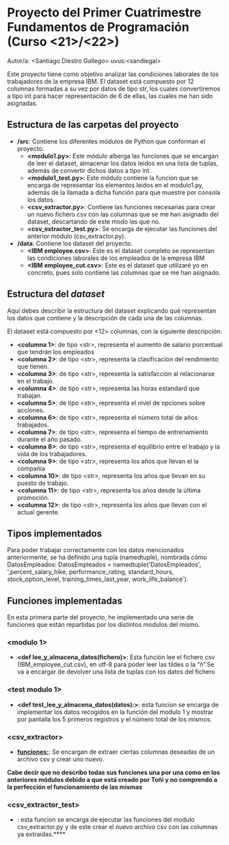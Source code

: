 # Proyecto del Primer Cuatrimestre Fundamentos de Programación (Curso  \<21\>/\<22\>)
Autor/a: \<Santiago Diestro Gallego\>   uvus:\<sandiegal\>

Este proyecto tiene como objetivo analizar las condiciones laborales de los trabajadores de la empresa IBM. El dataset está compuesto por 12 columnas formadas a su vez por datos de tipo str, los cuales convertiremos a tipo int para hacer representación de 6 de ellas, las cuales me han sido asignadas.

## Estructura de las carpetas del proyecto

* **/src**: Contiene los diferentes módulos de Python que conforman el proyecto.
  * **\<modulo1.py\>**: Este módulo alberga las funciones que se encargan de leer el dataset, almacenar los datos leidos en una lista de tuplas, además de convertir dichos datos a tipo int. 
  * **\<modulo1_test.py\>**: Este módulo contiene la funcion que se encarga de representar los elementos leidos en el modulo1.py, además de la llamada a dicha función para que muestre por consola los datos. 
  * **\<csv_extractor.py\>**: Contiene las funciones necesarias para crear un nuevo fichero csv con las columnas que se me han asignado del dataset, descartando de este modo las que no.
  * **\<csv_extractor_test.py\>**: Se encarga de ejecutar las funciones del anterior módulo (csv_extractor.py).
* **/data**: Contiene los dataset del proyecto.
    * **\<IBM employee.csv\>**:  Este es el dataset completo se representan las condiciones laborales de los empleados de la empresa IBM
    * **\<IBM employee_cut.csv\>**: Este es el dataset que utilizaré yo en concreto, pues solo contiene las columnas que se me han asignado.

## Estructura del *dataset*

Aquí debes describir la estructura del dataset explicando qué representan los datos que contiene y la descripción de cada una de las columnas.

El dataset está compuesto por \<12\> columnas, con la siguiente descripción:

* **\<columna 1>**: de tipo \<str\>, representa el aumento de salario porcentual que tendrán los empleados
* **\<columna 2>**: de tipo \<str\>, representa la clasificación del rendimiento que tienen.
* **\<columna 3>**: de tipo \<str\>, representa la satisfacción al relacionarse en el trabajo.
* **\<columna 4>**: de tipo \<str\>, representa las horas estandard que trabajan.
* **\<columna 5>**: de tipo \<str\>, representa el nivel de opciones sobre acciones.
* **\<columna 6>**: de tipo \<str\>, representa el número total de años trabajados.
* **\<columna 7>**: de tipo \<str\>, representa el tiempo de entrenamiento durante el año pasado.
* **\<columna 8>**: de tipo \<str\>, representa el equilibrio entre el trabajo y la vida de los trabajadores.
* **\<columna 9>**: de tipo \<str\>, representa los años que llevan el la compañía
* **\<columna 10>**: de tipo \<str\>, representa los años que llevan en su puesto de trabajo.
* **\<columna 11>**: de tipo \<str\>, representa los años desde la última promoción.
* **\<columna 12>**: de tipo \<str\>, representa los años que llevan con el actual gerente.

## Tipos implementados

Para poder trabajar correctamente con los datos mencionados anteriormente, se ha definido una tupla (namedtuple), nombrada cómo DatosEmpleados: DatosEmpleados = namedtuple('DatosEmpleados', ',percent_salary_hike, performance_rating, standard_hours, stock_option_level, training_times_last_year, work_life_balance').

## Funciones implementadas
En esta primera parte del proyecto, he implementado una serie de funciones que están repartidas por los distintos modulos del mismo.
### \<modulo 1\>

* **<def lee_y_almacena_datos(fichero)>**: Esta función lee el fichero csv (IBM_employee_cut.csv), en utf-8 para poder leer las tildes o la “ñ”.Se va a encargar de devolver una lista de tuplas con los datos del fichero

### \<test modulo 1\>

* **<def test_lee_y_almacena_datos(datos):>**: esta funcion se encarga de implementar los datos recogidos en la función del modulo 1 y mostrar por pantalla los 5 primeros registros y el número total de los mismos. 

### \<csv_extractor\>
* **<funciones:>**: Se encargan de extraer ciertas columnas deseadas de un archivo csv y crear uno nuevo.

**Cabe decir que no describo todas sus funciones una por una como en los anteriores módulos debido a que está creado por Toñi y no comprendo a la perfección el funcionamiento de las mismas**

### \<csv_extractor_test\>
* **<main>**: esta funcion se encarga de ejecutar las funciones del modulo csv_extractor.py y de este crear el nuevo archivo csv con las columnas ya extraidas.****
